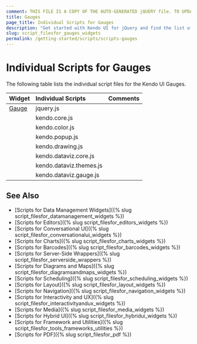 ```yaml
---
comment: THIS FILE IS A COPY OF THE AUTO-GENERATED jQUERY file. TO UPDATE THE CONTENT, COPY THE NEW DEPENDENCIES FROM THE RELEVANT jQUERY FILE.
title: Gauges
page_title: Individual Scripts for Gauges
description: "Get started with Kendo UI for jQuery and find the list of required script files for the Kendo UI Gauges"
slug: script_filesfor_gauges_widgets
permalink: /getting-started/scripts/scripts-gauges
---
```


# Individual Scripts for Gauges

The following table lists the individual script files for the Kendo UI Gauges.&nbsp;&nbsp;

| Widget | Individual Scripts | Comments |
| :---   | :---         | :---     |
| [Gauge](https://demos.telerik.com/kendo-ui/linear-gauge/index) | jquery.js | |
| | kendo.core.js | |
| | kendo.color.js | |
| | kendo.popup.js | |
| | kendo.drawing.js | |
| | kendo.dataviz.core.js | |
| | kendo.dataviz.themes.js | |
| | kendo.dataviz.gauge.js | |

## See Also

+ [Scripts for Data Management Widgets]({% slug script_filesfor_datamanagement_widgets %})
+ [Scripts for Editors]({% slug script_filesfor_editors_widgets %})
+ [Scripts for Conversational UI]({% slug script_filesfor_conversationalui_widgets %})
+ [Scripts for Charts]({% slug script_filesfor_charts_widgets %})
+ [Scripts for Barcodes]({% slug script_filesfor_barcodes_widgets %})
+ [Scripts for Server-Side Wrappers]({% slug script_filesfor_serverside_wrappers %})
+ [Scripts for Diagrams and Maps]({% slug script_filesfor_diagramsandmaps_widgets %})
+ [Scripts for Scheduling]({% slug script_filesfor_scheduling_widgets %})
+ [Scripts for Layout]({% slug script_filesfor_layout_widgets %})
+ [Scripts for Navigation]({% slug script_filesfor_navigation_widgets %})
+ [Scripts for Interactivity and UX]({% slug script_filesfor_interactivityandux_widgets %})
+ [Scripts for Media]({% slug script_filesfor_media_widgets %})
+ [Scripts for Hybrid UI]({% slug script_filesfor_hybridui_widgets %})
+ [Scripts for Framework and Utilities]({% slug script_filesfor_tools_frameworks_utilities %})
+ [Scripts for PDF]({% slug script_filesfor_pdf %})
